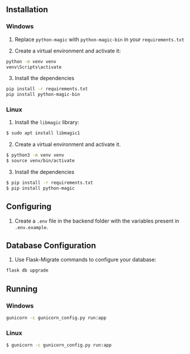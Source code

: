 ## Installation

### Windows

1. Replace `python-magic` with `python-magic-bin` in your `requirements.txt`

2. Create a virtual environment and activate it:

```bash
python -m venv venv
venv\Scripts\activate
```

3. Install the dependencies

```bash
pip install -r requirements.txt
pip install python-magic-bin
```

### Linux

1. Install the `libmagic` library:

```bash
$ sudo apt install libmagic1
```

2. Create a virtual environment and activate it.

```bash
$ python3 -m venv venv
$ source venv/bin/activate
```

3. Install the dependencies

```bash
$ pip install -r requirements.txt
$ pip install python-magic
```

## Configuring

1. Create a `.env` file in the backend folder with the variables present in `.env.example`.

## Database Configuration

1. Use Flask-Migrate commands to configure your database:

```bash
flask db upgrade
```

## Running

### Windows

```bash
gunicorn -c gunicorn_config.py run:app
```

### Linux

```bash
$ gunicorn -c gunicorn_config.py run:app
```